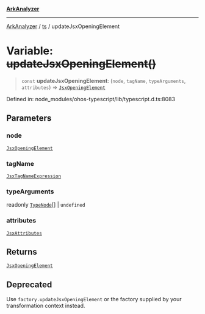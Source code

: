 [**ArkAnalyzer**](../../../../README.md)

***

[ArkAnalyzer](../../../../globals.md) / [ts](../README.md) / updateJsxOpeningElement

# Variable: ~~updateJsxOpeningElement()~~

> `const` **updateJsxOpeningElement**: (`node`, `tagName`, `typeArguments`, `attributes`) => [`JsxOpeningElement`](../interfaces/JsxOpeningElement.md)

Defined in: node\_modules/ohos-typescript/lib/typescript.d.ts:8083

## Parameters

### node

[`JsxOpeningElement`](../interfaces/JsxOpeningElement.md)

### tagName

[`JsxTagNameExpression`](../type-aliases/JsxTagNameExpression.md)

### typeArguments

readonly [`TypeNode`](../interfaces/TypeNode.md)[] | `undefined`

### attributes

[`JsxAttributes`](../interfaces/JsxAttributes.md)

## Returns

[`JsxOpeningElement`](../interfaces/JsxOpeningElement.md)

## Deprecated

Use `factory.updateJsxOpeningElement` or the factory supplied by your transformation context instead.
